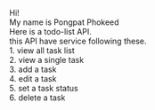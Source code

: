 Hi! <br>
My name is Pongpat Phokeed <br>
Here is a todo-list API. <br>
this API have service following these. <br>
	1. view all task list <br>
	2. view a single task <br>
	3. add a task <br>
	4. edit a task <br>
	5. set a task status <br>
	6. delete a task <br>